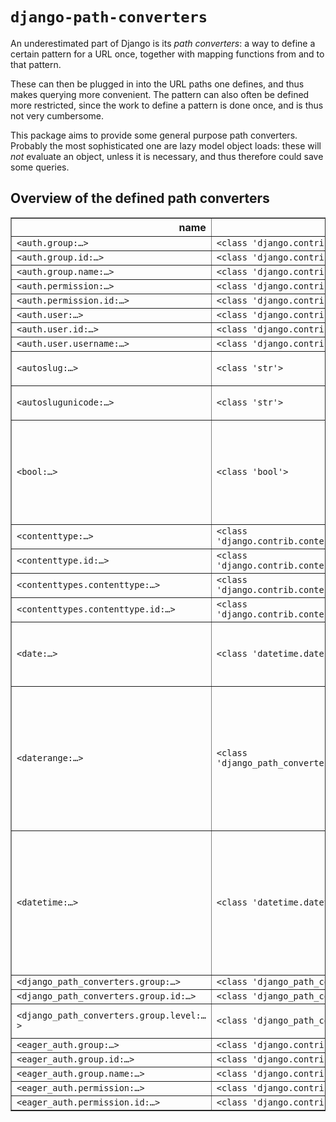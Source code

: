 # `django-path-converters`

An underestimated part of Django is its *path converters*: a way to define a certain pattern for a URL once, together with
mapping functions from and to that pattern.

These can then be plugged in into the URL paths one defines, and thus makes querying more convenient. The pattern can also
often be defined more restricted, since the work to define a pattern is done once, and is thus not very cumbersome.

This package aims to provide some general purpose path converters. Probably the most sophisticated one are lazy model
object loads: these will *not* evaluate an object, unless it is necessary, and thus therefore could save some queries.



## Overview of the defined path converters

<!-- path converters -->
<table border="1" class="dataframe">
  <thead>
    <tr style="text-align: right;">
      <th>name</th>
      <th>to_types</th>
      <th>examples</th>
      <th>regex</th>
      <th>from_types</th>
    </tr>
  </thead>
  <tbody>
    <tr>
      <td><code>&lt;auth.group:…&gt;</code></td>
      <td><code>&lt;class &#x27;django.contrib.auth.models.Group&#x27;&gt;</code></td>
      <td></td>
      <td><code>[0-9]+</code></td>
      <td><code>&lt;class &#x27;django.contrib.auth.models.Group&#x27;&gt;</code></td>
    </tr>
    <tr>
      <td><code>&lt;auth.group.id:…&gt;</code></td>
      <td><code>&lt;class &#x27;django.contrib.auth.models.Group&#x27;&gt;</code></td>
      <td></td>
      <td><code>[0-9]+</code></td>
      <td><code>&lt;class &#x27;django.contrib.auth.models.Group&#x27;&gt;</code></td>
    </tr>
    <tr>
      <td><code>&lt;auth.group.name:…&gt;</code></td>
      <td><code>&lt;class &#x27;django.contrib.auth.models.Group&#x27;&gt;</code></td>
      <td></td>
      <td><code>[^/]+</code></td>
      <td><code>&lt;class &#x27;django.contrib.auth.models.Group&#x27;&gt;</code></td>
    </tr>
    <tr>
      <td><code>&lt;auth.permission:…&gt;</code></td>
      <td><code>&lt;class &#x27;django.contrib.auth.models.Permission&#x27;&gt;</code></td>
      <td></td>
      <td><code>[0-9]+</code></td>
      <td><code>&lt;class &#x27;django.contrib.auth.models.Permission&#x27;&gt;</code></td>
    </tr>
    <tr>
      <td><code>&lt;auth.permission.id:…&gt;</code></td>
      <td><code>&lt;class &#x27;django.contrib.auth.models.Permission&#x27;&gt;</code></td>
      <td></td>
      <td><code>[0-9]+</code></td>
      <td><code>&lt;class &#x27;django.contrib.auth.models.Permission&#x27;&gt;</code></td>
    </tr>
    <tr>
      <td><code>&lt;auth.user:…&gt;</code></td>
      <td><code>&lt;class &#x27;django.contrib.auth.models.User&#x27;&gt;</code></td>
      <td></td>
      <td><code>[0-9]+</code></td>
      <td><code>&lt;class &#x27;django.contrib.auth.models.User&#x27;&gt;</code></td>
    </tr>
    <tr>
      <td><code>&lt;auth.user.id:…&gt;</code></td>
      <td><code>&lt;class &#x27;django.contrib.auth.models.User&#x27;&gt;</code></td>
      <td></td>
      <td><code>[0-9]+</code></td>
      <td><code>&lt;class &#x27;django.contrib.auth.models.User&#x27;&gt;</code></td>
    </tr>
    <tr>
      <td><code>&lt;auth.user.username:…&gt;</code></td>
      <td><code>&lt;class &#x27;django.contrib.auth.models.User&#x27;&gt;</code></td>
      <td></td>
      <td><code>[^/]+</code></td>
      <td><code>&lt;class &#x27;django.contrib.auth.models.User&#x27;&gt;</code></td>
    </tr>
    <tr>
      <td><code>&lt;autoslug:…&gt;</code></td>
      <td><code>&lt;class &#x27;str&#x27;&gt;</code></td>
      <td><code>this-is-a-slug</code><br/><code>slugifying-this-str</code></td>
      <td><code>[-a-zA-Z0-9_]+</code></td>
      <td><code>&lt;class &#x27;str&#x27;&gt;</code><br/><code>&lt;class &#x27;django.db.models.base.Model&#x27;&gt;</code></td>
    </tr>
    <tr>
      <td><code>&lt;autoslugunicode:…&gt;</code></td>
      <td><code>&lt;class &#x27;str&#x27;&gt;</code></td>
      <td><code>this-is-a-slug</code><br/><code>slugifying-this-str</code></td>
      <td><code>[-a-zA-Z0-9_]+</code></td>
      <td><code>&lt;class &#x27;str&#x27;&gt;</code><br/><code>&lt;class &#x27;django.db.models.base.Model&#x27;&gt;</code></td>
    </tr>
    <tr>
      <td><code>&lt;bool:…&gt;</code></td>
      <td><code>&lt;class &#x27;bool&#x27;&gt;</code></td>
      <td><code>True</code><br/><code>False</code><br/><code>1</code><br/><code>0</code><br/><code>T</code><br/><code>F</code><br/><code>on</code><br/><code>oFF</code><br/><code>yes</code><br/><code>NO</code></td>
      <td><code>[Yy]([Ee][Ss])?|[Tt]([Rr][Uu][Ee])?|[Oo][Nn]|1|[Ff]([Aa][Ll][Ss][Ee])?|[Nn][Oo]?|[Oo][Ff][Ff]|0</code></td>
      <td><code>&lt;class &#x27;object&#x27;&gt;</code></td>
    </tr>
    <tr>
      <td><code>&lt;contenttype:…&gt;</code></td>
      <td><code>&lt;class &#x27;django.contrib.contenttypes.models.ContentType&#x27;&gt;</code></td>
      <td></td>
      <td><code>[0-9]+</code></td>
      <td><code>&lt;class &#x27;django.contrib.contenttypes.models.ContentType&#x27;&gt;</code></td>
    </tr>
    <tr>
      <td><code>&lt;contenttype.id:…&gt;</code></td>
      <td><code>&lt;class &#x27;django.contrib.contenttypes.models.ContentType&#x27;&gt;</code></td>
      <td></td>
      <td><code>[0-9]+</code></td>
      <td><code>&lt;class &#x27;django.contrib.contenttypes.models.ContentType&#x27;&gt;</code></td>
    </tr>
    <tr>
      <td><code>&lt;contenttypes.contenttype:…&gt;</code></td>
      <td><code>&lt;class &#x27;django.contrib.contenttypes.models.ContentType&#x27;&gt;</code></td>
      <td></td>
      <td><code>[0-9]+</code></td>
      <td><code>&lt;class &#x27;django.contrib.contenttypes.models.ContentType&#x27;&gt;</code></td>
    </tr>
    <tr>
      <td><code>&lt;contenttypes.contenttype.id:…&gt;</code></td>
      <td><code>&lt;class &#x27;django.contrib.contenttypes.models.ContentType&#x27;&gt;</code></td>
      <td></td>
      <td><code>[0-9]+</code></td>
      <td><code>&lt;class &#x27;django.contrib.contenttypes.models.ContentType&#x27;&gt;</code></td>
    </tr>
    <tr>
      <td><code>&lt;date:…&gt;</code></td>
      <td><code>&lt;class &#x27;datetime.date&#x27;&gt;</code></td>
      <td><code>2023-01-21</code></td>
      <td><code>[0-9]{4}[-](?:0?[1-9]|1[0-2])-(?:0?[1-9]|[12][0-9]|3[01])</code></td>
      <td><code>&lt;class &#x27;datetime.datetime&#x27;&gt;</code><br/><code>&lt;class &#x27;datetime.date&#x27;&gt;</code></td>
    </tr>
    <tr>
      <td><code>&lt;daterange:…&gt;</code></td>
      <td><code>&lt;class &#x27;django_path_converters.converters.daterange&#x27;&gt;</code></td>
      <td><code>1958-3-25/2019-11-25</code></td>
      <td><code>(?P&lt;from_date&gt;[0-9]{4}[-](?:0?[1-9]|1[0-2])-(?:0?[1-9]|[12][0-9]|3[01]))/(?P&lt;to_date&gt;[0-9]{4}[-](?:0?[1-9]|1[0-2])-(?:0?[1-9]|[12][0-9]|3[01]))</code></td>
      <td><code>typing.Iterable</code></td>
    </tr>
    <tr>
      <td><code>&lt;datetime:…&gt;</code></td>
      <td><code>&lt;class &#x27;datetime.datetime&#x27;&gt;</code></td>
      <td><code>2023-01-24T19:21:18Z</code><br/><code>2023-01-24T19:21:18+00:00</code><br/><code>2023-01-24T19:47:58</code></td>
      <td><code>[0-9]{4}[-](?:0?[1-9]|1[0-2])-(?:0?[1-9]|[12][0-9]|3[01])T(?:[0-1]\d|2[0-4])[:]?[0-5][0-9][:]?[0-5][0-9](?:Z|[+-](?:[0-1]\d|2[0-4])[:]?[0-5][0-9])?</code></td>
      <td><code>&lt;class &#x27;datetime.datetime&#x27;&gt;</code><br/><code>&lt;class &#x27;datetime.date&#x27;&gt;</code></td>
    </tr>
    <tr>
      <td><code>&lt;django_path_converters.group:…&gt;</code></td>
      <td><code>&lt;class &#x27;django_path_converters.models.Group&#x27;&gt;</code></td>
      <td></td>
      <td><code>[0-9]+</code></td>
      <td><code>&lt;class &#x27;django_path_converters.models.Group&#x27;&gt;</code></td>
    </tr>
    <tr>
      <td><code>&lt;django_path_converters.group.id:…&gt;</code></td>
      <td><code>&lt;class &#x27;django_path_converters.models.Group&#x27;&gt;</code></td>
      <td></td>
      <td><code>[0-9]+</code></td>
      <td><code>&lt;class &#x27;django_path_converters.models.Group&#x27;&gt;</code></td>
    </tr>
    <tr>
      <td><code>&lt;django_path_converters.group.level:…&gt;</code></td>
      <td><code>&lt;class &#x27;django_path_converters.models.Group&#x27;&gt;</code></td>
      <td><code>-12</code><br/><code>14</code><br/><code>25</code></td>
      <td><code>[+-]?[0-9]+</code></td>
      <td><code>&lt;class &#x27;django_path_converters.models.Group&#x27;&gt;</code></td>
    </tr>
    <tr>
      <td><code>&lt;eager_auth.group:…&gt;</code></td>
      <td><code>&lt;class &#x27;django.contrib.auth.models.Group&#x27;&gt;</code></td>
      <td></td>
      <td><code>[0-9]+</code></td>
      <td><code>&lt;class &#x27;django.contrib.auth.models.Group&#x27;&gt;</code></td>
    </tr>
    <tr>
      <td><code>&lt;eager_auth.group.id:…&gt;</code></td>
      <td><code>&lt;class &#x27;django.contrib.auth.models.Group&#x27;&gt;</code></td>
      <td></td>
      <td><code>[0-9]+</code></td>
      <td><code>&lt;class &#x27;django.contrib.auth.models.Group&#x27;&gt;</code></td>
    </tr>
    <tr>
      <td><code>&lt;eager_auth.group.name:…&gt;</code></td>
      <td><code>&lt;class &#x27;django.contrib.auth.models.Group&#x27;&gt;</code></td>
      <td></td>
      <td><code>[^/]+</code></td>
      <td><code>&lt;class &#x27;django.contrib.auth.models.Group&#x27;&gt;</code></td>
    </tr>
    <tr>
      <td><code>&lt;eager_auth.permission:…&gt;</code></td>
      <td><code>&lt;class &#x27;django.contrib.auth.models.Permission&#x27;&gt;</code></td>
      <td></td>
      <td><code>[0-9]+</code></td>
      <td><code>&lt;class &#x27;django.contrib.auth.models.Permission&#x27;&gt;</code></td>
    </tr>
    <tr>
      <td><code>&lt;eager_auth.permission.id:…&gt;</code></td>
      <td><code>&lt;class &#x27;django.contrib.auth.models.Permission&#x27;&gt;</code></td>
      <td></td>
      <td><code>[0-9]+</code></td>
      <td><code>&lt;class &#x27;django.contrib.auth.models.Permission&#x27;&gt;</code></td>
    </tr>
	</tbody>
</table>
<!-- end path converters -->
